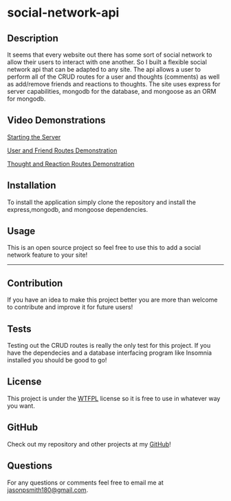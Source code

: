 # social-network-api



## Description
It seems that every website out there has some sort of social network to allow their users to interact with one another. So I built a flexible social network api that can be adapted to any site. The api allows a user to perform all of the CRUD routes for a user and thoughts (comments) as well as add/remove friends and reactions to thoughts. The site uses express for server capabilities, mongodb for the database, and mongoose as an ORM for mongodb.

## Video Demonstrations
[Starting the Server](https://drive.google.com/file/d/1h-cncXnfw4H_MtakmVrbC0JyD_x9TTLG/view)

[User and Friend Routes Demonstration](https://drive.google.com/file/d/1rcb4lYZnGw4bvKwcmOc44SYt9IjcjVRr/view)

[Thought and Reaction Routes Demonstration](https://drive.google.com/file/d/1vR02NdQxADCX-viIMdqfMdNtlPFxfAjl/view)

## Installation
To install the application simply clone the repository and install the express,mongodb, and mongoose dependencies.

## Usage
This is an open source project so feel free to use this to add a social network feature to your site!

***

## Contribution
If you have an idea to make this project better you are more than welcome to contribute and improve it for future users!

## Tests
Testing out the CRUD routes is really the only test for this project. If you have the dependecies and a database interfacing program like Insomnia installed you should be good to go!

## License
This project is under the [WTFPL](http://www.wtfpl.net/about/) license so it is free to use in whatever way you want.

## GitHub
Check out my repository and other projects at my [GitHub](https://github.com/jasonpsmith180)!

## Questions
For any questions or comments feel free to email me at jasonpsmith180@gmail.com.